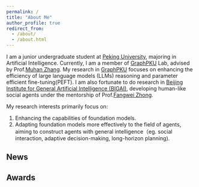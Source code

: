 ```yaml
---
permalink: /
title: "About Me"
author_profile: true
redirect_from: 
  - /about/
  - /about.html
---
```


I am a junior undergraduate student at [Peking University](https://www.pku.edu.cn/), majoring in Artificial Intelligence. Currently, I am a member of [GraphPKU](https://www.graphpku.cn) Lab, advised by Prof.[Muhan Zhang](https://muhanzhang.github.io). My research in [GraphPKU](https://www.graphpku.cn) focuses on enhancing the efficiency of large language models (LLMs) reasoning and parameter efficient fine-tuning(PEFT). I am also fortunate to do research in [Beijing Institute for General Artificial Intelligence (BIGAI)](https://eng.bigai.ai/), developing human-like social agents under the mentorship of Prof.[Fangwei Zhong](https://fangweizhong.xyz/). 

My research interests primarily focus on:
1.	Enhancing the capabilities of foundation models.
2.	Adapting foundation models more effectively to the field of agents, aiming to construct agents with general intelligence（eg. social interaction, adaptive decision-making, long-horizon planning).


## News

## Awards
